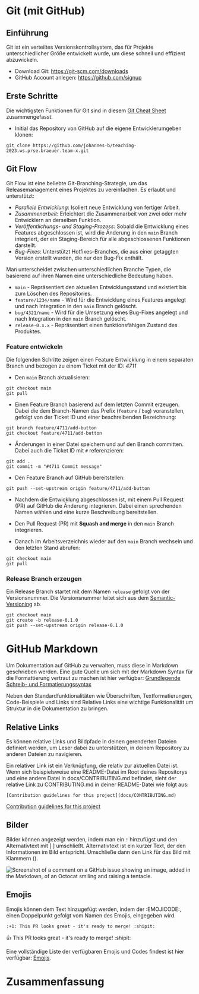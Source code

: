 # Git (mit GitHub)

## Einführung

Git ist ein verteiltes Versionskontrollsystem, das für Projekte unterschiedlicher Größe entwickelt wurde, um diese schnell und effizient abzuwickeln.

* Download Git: https://git-scm.com/downloads
* GitHub Account anlegen: https://github.com/signup

## Erste Schritte

Die wichtigsten Funktionen für Git sind in diesem [Git Cheat Sheet](https://education.github.com/git-cheat-sheet-education.pdf) zusammengefasst.

* Initial das Repository von GitHub auf die eigene Entwicklerumgeben klonen:
```
git clone https://github.com/johannes-b/teaching-2023.ws.prse.braeuer.team-x.git
```

## Git Flow

Git Flow ist eine beliebte Git-Branching-Strategie, um das Releasemanagement eines Projektes zu vereinfachen. Es erlaubt und unterstützt: 

* *Parallele Entwicklung*: Isoliert neue Entwicklung von fertiger Arbeit.
* *Zusammenarbeit*: Erleichtert die Zusammenarbeit von zwei oder mehr Entwicklern an derselben Funktion.
* *Veröffentlichungs- und Staging-Prozess*: Sobald die Entwicklung eines Features abgeschlossen ist, wird die Änderung in den `main` Branch integriert, der ein Staging-Bereich für alle abgeschlossenen Funktionen darstellt.
* *Bug-Fixes*: Unterstützt Hotfixes–Branches, die aus einer getaggten Version erstellt wurden, die nur den Bug-Fix enthält.

Man unterscheidet zwischen unterschiedlichen Branche Typen, die basierend auf ihren Namen eine unterschiedliche Bedeutung haben.

* `main` - Repräsentiert den aktuellen Entwicklungsstand und existiert bis zum Löschen des Repositories.
* `feature/1234/name` - Wird für die Entwicklung eines Features angelegt und nach Integration in den `main` Branch gelöscht.
* `bug/4321/name` - Wird für die Umsetzung eines Bug-Fixes angelegt und nach Integration in den `main` Branch gelöscht. 
* `release-0.x.x` - Repräsentiert einen funktionsfähigen Zustand des Produktes. 

### Feature entwickeln

Die folgenden Schritte zeigen einen Feature Entwicklung in einem separaten Branch und bezogen zu einem Ticket mit der ID: *4711*

* Den `main` Branch aktualisieren:
```
git checkout main
git pull
```

* Einen Feature Branch basierend auf dem letzten Commit erzeugen. Dabei die dem Branch-Namen das Prefix (`feature` / `bug`) voranstellen, gefolgt von der Ticket ID und einer beschreibenden Bezeichnung:
```
git branch feature/4711/add-button
git checkout feature/4711/add-button
```

* Änderungen in einer Datei speichern und auf den Branch committen. Dabei auch die Ticket ID mit `#` referenzieren:
```
git add .
git commit -m "#4711 Commit message"
```

* Den Feature Branch auf GitHub bereitstellen:
```
git push --set-upstream origin feature/4711/add-button
```

* Nachdem die Entwicklung abgeschlossen ist, mit einem Pull Request (PR) auf GitHub die Änderung integrieren. Dabei einen sprechenden Namen wählen und eine kurze Beschreibung bereitstellen.

* Den Pull Request (PR) mit **Squash and merge** in den `main` Branch integrieren. 

* Danach im Arbeitsverzeichnis wieder auf den `main` Branch wechseln und den letzten Stand abrufen:
```
git checkout main
git pull
```

### Release Branch erzeugen

Ein Release Branch startet mit dem Namen `release` gefolgt von der Versionsnummer. Die Versionsnummer leitet sich aus dem [Semantic-Versioning](https://semver.org/) ab. 

```
git checkout main
git create -b release-0.1.0
git push --set-upstream origin release-0.1.0
```

# GitHub Markdown

Um Dokumentation auf GitHub zu verwalten, muss diese in Markdown geschrieben werden. Eine gute Quelle um sich mit der Markdown Syntax für die Formattierung vertraut zu machen ist hier verfügbar: [Grundlegende Schreib- und Formatierungssyntax](https://docs.github.com/de/get-started/writing-on-github/getting-started-with-writing-and-formatting-on-github/basic-writing-and-formatting-syntax)

Neben den Standardfunktionalitäten wie Überschriften, Textformatierungen, Code-Beispiele und Links sind Relative Links eine wichtige Funktionalität um Struktur in die Dokumentation zu bringen. 

## Relative Links

Es können relative Links und Bildpfade in deinen gerenderten Dateien definiert werden, um Leser dabei zu unterstützen, in deinem Repository zu anderen Dateien zu navigieren.

Ein relativer Link ist ein Verknüpfung, die relativ zur aktuellen Datei ist. Wenn sich beispielsweise eine README-Datei im Root deines Repositorys und eine andere Datei in docs/CONTRIBUTING.md befindet, sieht der relative Link zu CONTRIBUTING.md in deiner README-Datei wie folgt aus:

```
[Contribution guidelines for this project](docs/CONTRIBUTING.md)
```

[Contribution guidelines for this project](docs/CONTRIBUTING.md)

## Bilder

Bilder können angezeigt werden, indem man ein `!` hinzufügst und den Alternativtext mit [ ] umschließt. Alternativtext ist ein kurzer Text, der den Informationen im Bild entspricht. Umschließe dann den Link für das Bild mit Klammern ().

![Screenshot of a comment on a GitHub issue showing an image, added in the Markdown, of an Octocat smiling and raising a tentacle.](https://myoctocat.com/assets/images/base-octocat.svg)

## Emojis 

Emojis können dem Text hinzugefügt werden, indem der :EMOJICODE:, einen Doppelpunkt gefolgt vom Namen des Emojis, eingegeben wird.

```
:+1: This PR looks great - it's ready to merge! :shipit:
```

:+1: This PR looks great - it's ready to merge! :shipit:

Eine vollständige Liste der verfügbaren Emojis und Codes findest ist hier verfügbar: [Emojis](https://github.com/ikatyang/emoji-cheat-sheet/blob/master/README.md).

# Zusammenfassung

